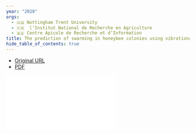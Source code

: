 ```yaml
---
year: "2020"
orgs:
  - 🇬🇧 Nottingham Trent University
  - 🇫🇷  l’Institut National de Recherche en Agriculture
  - 🇧🇪 Centre Apicole de Recherche et d’Information
title: The prediction of swarming in honeybee colonies using vibrational spectra
hide_table_of_contents: true
---
```

- [Original URL](https://www.nature.com/articles/s41598-020-66115-5)
- [PDF](pdfs/s41598-020-66115-5.pdf)

![](pdfs/s41598-020-66115-5.pdf)